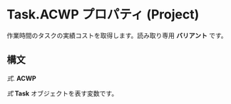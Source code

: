 
# Task.ACWP プロパティ (Project)

作業時間のタスクの実績コストを取得します。読み取り専用 **バリアント** です。


## 構文

 _式_. **ACWP**

 _式_ **Task** オブジェクトを表す変数です。

